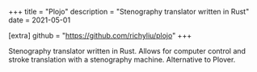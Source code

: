 +++
title = "Plojo"
description = "Stenography translator written in Rust"
date = 2021-05-01

[extra]
github = "https://github.com/richyliu/plojo"
+++

Stenography translator written in Rust. Allows for computer control and stroke
translation with a stenography machine. Alternative to Plover.
